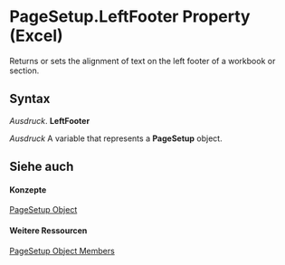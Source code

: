 
# PageSetup.LeftFooter Property (Excel)

Returns or sets the alignment of text on the left footer of a workbook or section.


## Syntax

 _Ausdruck_. **LeftFooter**

 _Ausdruck_ A variable that represents a **PageSetup** object.


## Siehe auch


#### Konzepte


[PageSetup Object](2fd22df9-5987-f723-04a9-9a3f2e84ac81.md)
#### Weitere Ressourcen


[PageSetup Object Members](http://msdn.microsoft.com/library/feabe079-cb03-f560-6032-88f5585ec8a8%28Office.15%29.aspx)
